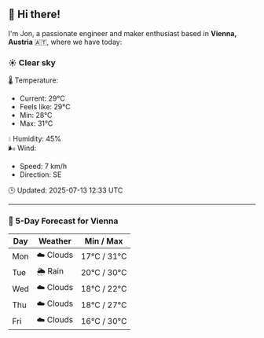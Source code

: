 ## 👋 Hi there!

I'm Jon, a passionate engineer and maker enthusiast based in **Vienna, Austria** 🇦🇹, where we have today:

### ☀️ Clear sky 

🌡️ Temperature: 
* Current: 29°C
* Feels like: 29°C
* Min: 28°C 
* Max: 31°C  

💧 Humidity: 45%  
🌬️ Wind: 
* Speed: 7 km/h 
* Direction: SE  

🕒 Updated: 2025-07-13 12:33 UTC

---

### 📅 5-Day Forecast for Vienna

| Day | Weather | Min / Max |
|-----|---------|------------|
| Mon | ☁️ Clouds | 17°C / 31°C |
| Tue | 🌦️ Rain | 20°C / 30°C |
| Wed | ☁️ Clouds | 18°C / 22°C |
| Thu | ☁️ Clouds | 18°C / 27°C |
| Fri | ☁️ Clouds | 16°C / 30°C |
